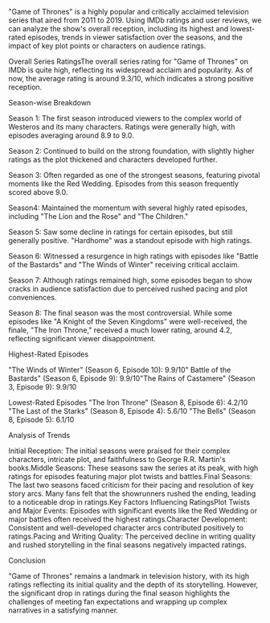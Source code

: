 "Game of Thrones" is a highly popular and critically acclaimed television series that aired from 2011 to 2019. Using IMDb ratings and user reviews, we can analyze the show's overall reception, including its highest and lowest-rated episodes, trends in viewer satisfaction over the seasons, and the impact of key plot points or characters on audience ratings.

Overall Series RatingsThe overall series rating for "Game of Thrones" on IMDb is quite high, reflecting its widespread acclaim and popularity. As of now, the average rating is around 9.3/10, which indicates a strong positive reception.

Season-wise Breakdown

Season 1: The first season introduced viewers to the complex world of Westeros and its many characters. Ratings were generally high, with episodes averaging around 8.9 to 9.0.

Season 2: Continued to build on the strong foundation, with slightly higher ratings as the plot thickened and characters developed further.

Season 3: Often regarded as one of the strongest seasons, featuring pivotal moments like the Red Wedding. Episodes from this season frequently scored above 9.0.

Season4: Maintained the momentum with several highly rated episodes, including "The Lion and the Rose" and "The Children."

Season 5: Saw some decline in ratings for certain episodes, but still generally positive. "Hardhome" was a standout episode with high ratings.

Season 6: Witnessed a resurgence in high ratings with episodes like "Battle of the Bastards" and "The Winds of Winter" receiving critical acclaim.

Season 7: Although ratings remained high, some episodes began to show cracks in audience satisfaction due to perceived rushed pacing and plot conveniences.

Season 8: The final season was the most controversial. While some episodes like "A Knight of the Seven Kingdoms" were well-received, the finale, "The Iron Throne," received a much lower rating, around 4.2, reflecting significant viewer disappointment.

Highest-Rated Episodes

"The Winds of Winter"
(Season 6, Episode 10): 9.9/10"
Battle of the Bastards"
(Season 6, Episode 9): 9.9/10"The Rains of Castamere"
(Season 3, Episode 9): 9.9/10

Lowest-Rated Episodes
"The Iron Throne"
(Season 8, Episode 6): 4.2/10
"The Last of the Starks"
(Season 8, Episode 4): 5.6/10
"The Bells"
(Season 8, Episode 5): 6.1/10

Analysis of Trends

Initial Reception: The initial seasons were praised for their complex characters, intricate plot, and faithfulness to George R.R. Martin's books.Middle Seasons: These seasons saw the series at its peak, with high ratings for episodes featuring major plot twists and battles.Final Seasons: The last two seasons faced criticism for their pacing and resolution of key story arcs. Many fans felt that the showrunners rushed the ending, leading to a noticeable drop in ratings.Key Factors Influencing RatingsPlot Twists and Major Events: Episodes with significant events like the Red Wedding or major battles often received the highest ratings.Character Development: Consistent and well-developed character arcs contributed positively to ratings.Pacing and Writing Quality: The perceived decline in writing quality and rushed storytelling in the final seasons negatively impacted ratings.

Conclusion

"Game of Thrones" remains a landmark in television history, with its high ratings reflecting its initial quality and the depth of its storytelling. However, the significant drop in ratings during the final season highlights the challenges of meeting fan expectations and wrapping up complex narratives in a satisfying manner.
